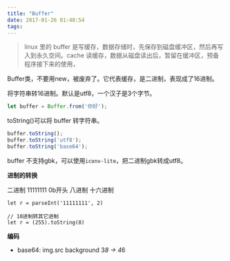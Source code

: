 ```yaml
---
title: "Buffer"
date: 2017-01-26 01:48:54
tags:
---
```


>linux 里的 buffer 是写缓存，数据存储时，先保存到磁盘缓冲区，然后再写入到永久空间。cache 读缓存，数据从磁盘读出后，暂留在缓冲区，预备程序接下来的使用，

Buffer类，不要用new，被废弃了。它代表缓存，是二进制，表现成了16进制。

将字符串转16进制。默认是utf8，一个汉子是3个字节。

```javascript
let buffer = Buffer.from('你好');
```

toString()可以将 buffer 转字符串。

```javascript
buffer.toString();  
buffer.toString('utf8');  
buffer.toString('base64');  
```

buffer 不支持gbk，可以使用`iconv-lite`，把二进制gbk转成utf8。

**进制的转换**

二进制 11111111   0b开头
八进制 
十六进制

```
let r = parseInt('11111111', 2)

// 10进制转其它进制
let r = (255).toString(8)
```

**编码**

- base64: img.src background  3*8 -> 4*6